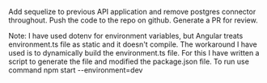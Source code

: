 Add sequelize to previous API application and remove postgres connector throughout. Push the code to the repo on github. Generate a PR for review.

Note: 
I have used dotenv for environment variables, but Angular treats environment.ts file as static and it doesn't compile. The workaround I have used is to dynamically build the environment.ts file. For this I have written a script to generate the file and modified the package.json file. To run use command npm start --environment=dev